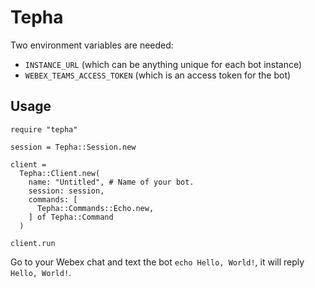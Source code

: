 # Tepha

Two environment variables are needed:
- `INSTANCE_URL` (which can be anything unique for each bot instance)
- `WEBEX_TEAMS_ACCESS_TOKEN` (which is an access token for the bot)

## Usage

```crystal
require "tepha"

session = Tepha::Session.new

client =
  Tepha::Client.new(
    name: "Untitled", # Name of your bot.
    session: session,
    commands: [
      Tepha::Commands::Echo.new,
    ] of Tepha::Command
  )

client.run
```

Go to your Webex chat and text the bot `echo Hello, World!`, it will reply `Hello, World!`.